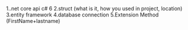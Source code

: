 1..net core api c# 6
2.struct (what is it, how you used in project, location)
3.entity framework
4.database connection
5.Extension Method (FirstName+lastname)